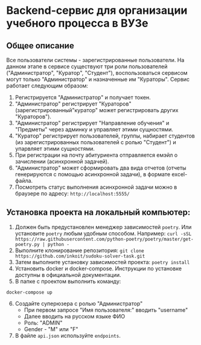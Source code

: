 # Backend-сервис для организации учебного процесса в ВУЗе

## Общее описание

Все пользователи системы - зарегистрированные пользователи. На данном этапе в сервисе существуют три роли пользователей ("Администратор", "Куратор", "Студент"), воспользоваться сервисом могут только "Администратор" и назначенные им "Кураторы". Сервис работает следующим образом:
1. Регистрируется "Администратор" и получает токен.
2. "Администратор" регистрирует "Кураторов" (зарегистрированный"куратор" может регистрировать других "Кураторов").
3. "Администратор" регистрирует "Направление обучения" и "Предметы" через админку и управляет этими сущностями.
4. "Куратор" регистрирует пользователей, группы, набирает студентов (из зарегистрированных пользователей с ролью "Студент") и упарвляет этими сущностями.
5. При регистрации на почту абитуриента отправляется емэйл о зачислении (асинхронной задачей).
6. "Администратор" может сформировать два вида отчетов (отчеты генерируются с помощью асинхронной задачи), в формате excel-файла.
7. Посмотреть статус выполнения асинхронной задачи можно в браузере по адресу: `http://localhost:5555/`

## Установка проекта на локальный компьютер:

1. Должен быть предустановлен менеджер зависимостей `poetry`. Или установите `poetry` любым удобным способом. 
   Например: `curl -sSL https://raw.githubusercontent.com/python-poetry/poetry/master/get-poetry.py | python -` 
2. Выполните клонирование репозитория: `git clone https://github.com/inkoit/sudoku-solver-task.git`
3. Затем выполните установку зависимостей проекта: `poetry install`
4. Установить docker и docker-compose. Инструкции по установке доступны в официальной документации.
5. В папке с проектом выполнить команду:
```
docker-compose up
```
6. Создайте суперюзера с ролью "Администратор"
   - При первом запросе "Имя пользователя:" вводить "username"
   - Далее вводить на русском языке ФИО
   - Роль: "ADMIN"
   - Gender - "M" или "F" 
7. В файле `api.json` используйте `endpoints`.
